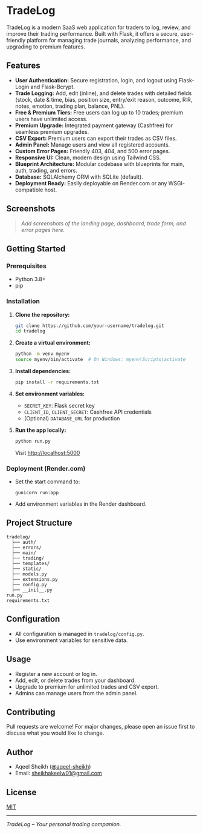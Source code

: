 # TradeLog

TradeLog is a modern SaaS web application for traders to log, review, and improve their trading performance. Built with Flask, it offers a secure, user-friendly platform for managing trade journals, analyzing performance, and upgrading to premium features.

## Features

- **User Authentication:** Secure registration, login, and logout using Flask-Login and Flask-Bcrypt.
- **Trade Logging:** Add, edit (inline), and delete trades with detailed fields (stock, date & time, bias, position size, entry/exit reason, outcome, R:R, notes, emotion, trading plan, balance, PNL).
- **Free & Premium Tiers:** Free users can log up to 10 trades; premium users have unlimited access.
- **Premium Upgrade:** Integrated payment gateway (Cashfree) for seamless premium upgrades.
- **CSV Export:** Premium users can export their trades as CSV files.
- **Admin Panel:** Manage users and view all registered accounts.
- **Custom Error Pages:** Friendly 403, 404, and 500 error pages.
- **Responsive UI:** Clean, modern design using Tailwind CSS.
- **Blueprint Architecture:** Modular codebase with blueprints for main, auth, trading, and errors.
- **Database:** SQLAlchemy ORM with SQLite (default).
- **Deployment Ready:** Easily deployable on Render.com or any WSGI-compatible host.

## Screenshots

> _Add screenshots of the landing page, dashboard, trade form, and error pages here._

## Getting Started

### Prerequisites
- Python 3.8+
- pip

### Installation
1. **Clone the repository:**
   ```bash
   git clone https://github.com/your-username/tradelog.git
   cd tradelog
   ```
2. **Create a virtual environment:**
   ```bash
   python -m venv myenv
   source myenv/bin/activate  # On Windows: myenv\Scripts\activate
   ```
3. **Install dependencies:**
   ```bash
   pip install -r requirements.txt
   ```
4. **Set environment variables:**
   - `SECRET_KEY`: Flask secret key
   - `CLIENT_ID`, `CLIENT_SECRET`: Cashfree API credentials
   - (Optional) `DATABASE_URL` for production

5. **Run the app locally:**
   ```bash
   python run.py
   ```
   Visit [http://localhost:5000](http://localhost:5000)

### Deployment (Render.com)
- Set the start command to:
  ```
  gunicorn run:app
  ```
- Add environment variables in the Render dashboard.

## Project Structure
```
tradelog/
  ├── auth/
  ├── errors/
  ├── main/
  ├── trading/
  ├── templates/
  ├── static/
  ├── models.py
  ├── extensions.py
  ├── config.py
  ├── __init__.py
run.py
requirements.txt
```

## Configuration
- All configuration is managed in `tradelog/config.py`.
- Use environment variables for sensitive data.

## Usage
- Register a new account or log in.
- Add, edit, or delete trades from your dashboard.
- Upgrade to premium for unlimited trades and CSV export.
- Admins can manage users from the admin panel.

## Contributing
Pull requests are welcome! For major changes, please open an issue first to discuss what you would like to change.


## Author
- Aqeel Sheikh ([@aqeel-sheikh](https://github.com/aqeel-sheikh))
- Email: sheikhakeelw01@gmail.com

## License
[MIT](LICENSE)

---
_TradeLog – Your personal trading companion._
